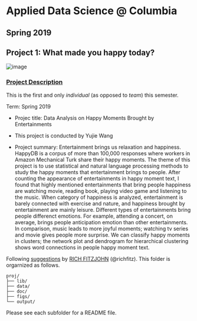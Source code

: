 # Applied Data Science @ Columbia
## Spring 2019
## Project 1: What made you happy today?

![image](figs/title.jpeg)

### [Project Description](doc/Proj1_desc.md)
This is the first and only *individual* (as opposed to *team*) this semester. 

Term: Spring 2019

+ Projec title: Data Analysis on Happy Moments Brought by Entertainments
+ This project is conducted by Yujie Wang

+ Project summary:  Entertainment brings us relaxation and happiness. HappyDB is a corpus of more than 100,000 responses where workers in Amazon Mechanical Turk share their happy moments. The theme of this project is to use statistical and natural language processing methods to study the happy moments that entertainment brings to people. After counting the appearance of entertainments in happy moment text, I found that highly mentioned entertainments that bring people happiness are watching movie, reading book, playing video game and listening to the music. When category of happiness is analyzed, entertainment is barely connected with exercise and nature, and happiness brought by entertainment are mainly leisure. Different types of entertainments bring people differenct emotions. For example, attending a concert, on average, brings people anticipation emotion than other entertainments. In comparison, music leads to more joyful moments; watching tv series and movie gives people more surprise. We can classify happy moments in clusters; the network plot and dendrogram for hierarchical clustering shows word connections in people happy moment text.

Following [suggestions](http://nicercode.github.io/blog/2013-04-05-projects/) by [RICH FITZJOHN](http://nicercode.github.io/about/#Team) (@richfitz). This folder is orgarnized as follows.

```
proj/
├── lib/
├── data/
├── doc/
├── figs/
└── output/
```

Please see each subfolder for a README file.
